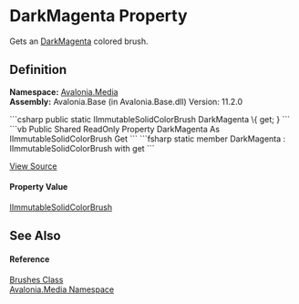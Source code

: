 # DarkMagenta Property


Gets an <a href="P_Avalonia_Media_Colors_DarkMagenta">DarkMagenta</a> colored brush.



## Definition
**Namespace:** <a href="N_Avalonia_Media">Avalonia.Media</a>  
**Assembly:** Avalonia.Base (in Avalonia.Base.dll) Version: 11.2.0

<Tabs groupId="api-code-preview">
<TabItem value="csharp" label="C#">
```csharp
public static IImmutableSolidColorBrush DarkMagenta \{ get; }
```
</TabItem>
<TabItem value="vb" label="VB">
```vb
Public Shared ReadOnly Property DarkMagenta As IImmutableSolidColorBrush
	Get
```
</TabItem>
<TabItem value="fsharp" label="F#">
```fsharp
static member DarkMagenta : IImmutableSolidColorBrush with get
```
</TabItem>
</Tabs>



<a href="https://github.com/AvaloniaUI/Avalonia/tree/master/src/Avalonia.Base/Media/Brushes.cs#L146" title="View the source code">View Source</a>



#### Property Value
<a href="T_Avalonia_Media_IImmutableSolidColorBrush">IImmutableSolidColorBrush</a>

## See Also


#### Reference
<a href="T_Avalonia_Media_Brushes">Brushes Class</a>  
<a href="N_Avalonia_Media">Avalonia.Media Namespace</a>  
